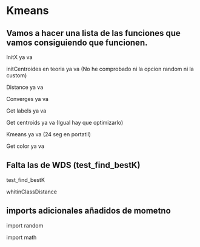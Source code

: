 # Kmeans

## Vamos a hacer una lista de las funciones que vamos consiguiendo que funcionen.

InitX ya va 

initCentroides en teoria ya va (No he comprobado ni la opcion random ni la custom)

Distance  ya va

Converges ya va

Get labels ya va

Get centroids ya va (Igual hay que optimizarlo)

Kmeans ya va (24 seg en portatil)

Get color ya va

## Falta las de WDS (test_find_bestK)

test_find_bestK 

whitinClassDistance

## imports adicionales añadidos de mometno
import random

import math
